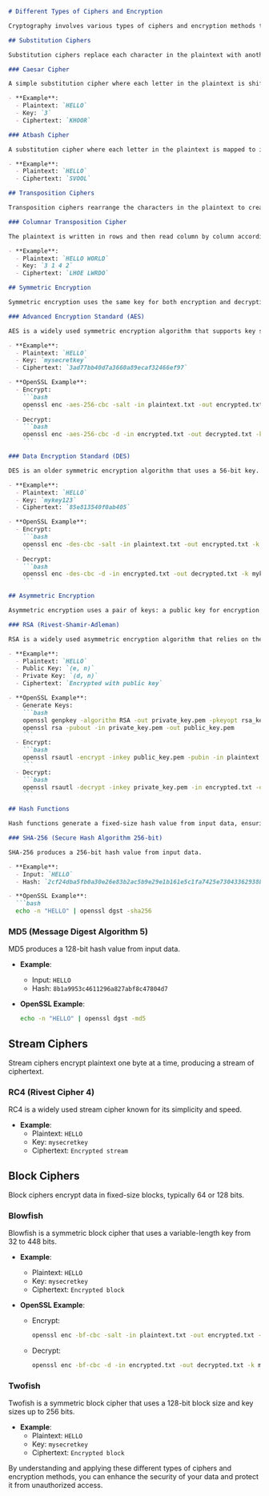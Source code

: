 ```markdown
# Different Types of Ciphers and Encryption

Cryptography involves various types of ciphers and encryption methods to secure data. This document outlines some of the most common types with examples.

## Substitution Ciphers

Substitution ciphers replace each character in the plaintext with another character.

### Caesar Cipher

A simple substitution cipher where each letter in the plaintext is shifted a certain number of places down the alphabet.

- **Example**:
  - Plaintext: `HELLO`
  - Key: `3`
  - Ciphertext: `KHOOR`

### Atbash Cipher

A substitution cipher where each letter in the plaintext is mapped to its reverse in the alphabet.

- **Example**:
  - Plaintext: `HELLO`
  - Ciphertext: `SVOOL`

## Transposition Ciphers

Transposition ciphers rearrange the characters in the plaintext to create the ciphertext.

### Columnar Transposition Cipher

The plaintext is written in rows and then read column by column according to a specified key.

- **Example**:
  - Plaintext: `HELLO WORLD`
  - Key: `3 1 4 2`
  - Ciphertext: `LHOE LWRDO`

## Symmetric Encryption

Symmetric encryption uses the same key for both encryption and decryption.

### Advanced Encryption Standard (AES)

AES is a widely used symmetric encryption algorithm that supports key sizes of 128, 192, and 256 bits.

- **Example**:
  - Plaintext: `HELLO`
  - Key: `mysecretkey`
  - Ciphertext: `3ad77bb40d7a3660a89ecaf32466ef97`

- **OpenSSL Example**:
  - Encrypt:
    ```bash
    openssl enc -aes-256-cbc -salt -in plaintext.txt -out encrypted.txt -k mysecretkey
    ```
  - Decrypt:
    ```bash
    openssl enc -aes-256-cbc -d -in encrypted.txt -out decrypted.txt -k mysecretkey
    ```

### Data Encryption Standard (DES)

DES is an older symmetric encryption algorithm that uses a 56-bit key.

- **Example**:
  - Plaintext: `HELLO`
  - Key: `mykey123`
  - Ciphertext: `85e813540f0ab405`

- **OpenSSL Example**:
  - Encrypt:
    ```bash
    openssl enc -des-cbc -salt -in plaintext.txt -out encrypted.txt -k mykey123
    ```
  - Decrypt:
    ```bash
    openssl enc -des-cbc -d -in encrypted.txt -out decrypted.txt -k mykey123
    ```

## Asymmetric Encryption

Asymmetric encryption uses a pair of keys: a public key for encryption and a private key for decryption.

### RSA (Rivest-Shamir-Adleman)

RSA is a widely used asymmetric encryption algorithm that relies on the mathematical properties of large prime numbers.

- **Example**:
  - Plaintext: `HELLO`
  - Public Key: `(e, n)`
  - Private Key: `(d, n)`
  - Ciphertext: `Encrypted with public key`

- **OpenSSL Example**:
  - Generate Keys:
    ```bash
    openssl genpkey -algorithm RSA -out private_key.pem -pkeyopt rsa_keygen_bits:2048
    openssl rsa -pubout -in private_key.pem -out public_key.pem
    ```
  - Encrypt:
    ```bash
    openssl rsautl -encrypt -inkey public_key.pem -pubin -in plaintext.txt -out encrypted.txt
    ```
  - Decrypt:
    ```bash
    openssl rsautl -decrypt -inkey private_key.pem -in encrypted.txt -out decrypted.txt
    ```

## Hash Functions

Hash functions generate a fixed-size hash value from input data, ensuring data integrity.

### SHA-256 (Secure Hash Algorithm 256-bit)

SHA-256 produces a 256-bit hash value from input data.

- **Example**:
  - Input: `HELLO`
  - Hash: `2cf24dba5fb0a30e26e83b2ac5b9e29e1b161e5c1fa7425e73043362938b9824`

- **OpenSSL Example**:
  ```bash
  echo -n "HELLO" | openssl dgst -sha256
  ```

### MD5 (Message Digest Algorithm 5)

MD5 produces a 128-bit hash value from input data.

- **Example**:
  - Input: `HELLO`
  - Hash: `8b1a9953c4611296a827abf8c47804d7`

- **OpenSSL Example**:
  ```bash
  echo -n "HELLO" | openssl dgst -md5
  ```

## Stream Ciphers

Stream ciphers encrypt plaintext one byte at a time, producing a stream of ciphertext.

### RC4 (Rivest Cipher 4)

RC4 is a widely used stream cipher known for its simplicity and speed.

- **Example**:
  - Plaintext: `HELLO`
  - Key: `mysecretkey`
  - Ciphertext: `Encrypted stream`

## Block Ciphers

Block ciphers encrypt data in fixed-size blocks, typically 64 or 128 bits.

### Blowfish

Blowfish is a symmetric block cipher that uses a variable-length key from 32 to 448 bits.

- **Example**:
  - Plaintext: `HELLO`
  - Key: `mysecretkey`
  - Ciphertext: `Encrypted block`

- **OpenSSL Example**:
  - Encrypt:
    ```bash
    openssl enc -bf-cbc -salt -in plaintext.txt -out encrypted.txt -k mysecretkey
    ```
  - Decrypt:
    ```bash
    openssl enc -bf-cbc -d -in encrypted.txt -out decrypted.txt -k mysecretkey
    ```

### Twofish

Twofish is a symmetric block cipher that uses a 128-bit block size and key sizes up to 256 bits.

- **Example**:
  - Plaintext: `HELLO`
  - Key: `mysecretkey`
  - Ciphertext: `Encrypted block`

By understanding and applying these different types of ciphers and encryption methods, you can enhance the security of your data and protect it from unauthorized access.

```